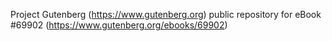Project Gutenberg (https://www.gutenberg.org) public repository for
eBook #69902 (https://www.gutenberg.org/ebooks/69902)
